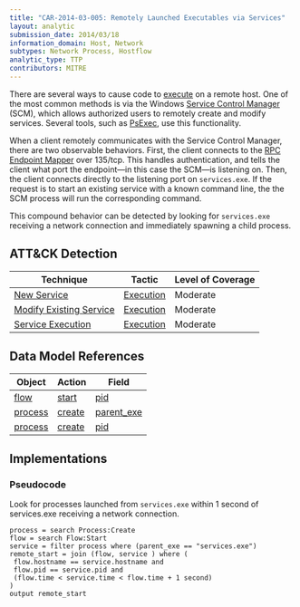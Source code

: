 ```yaml
---
title: "CAR-2014-03-005: Remotely Launched Executables via Services"
layout: analytic
submission_date: 2014/03/18
information_domain: Host, Network
subtypes: Network Process, Hostflow
analytic_type: TTP
contributors: MITRE
---
```


There are several ways to cause code to [execute](https://attack.mitre.org/tactics/TA0002) on a remote host. One of the most common methods is via the Windows [Service Control Manager](https://en.wikipedia.org/wiki/Service_Control_Manager) (SCM), which allows authorized users to remotely create and modify services. Several tools, such as [PsExec](https://attack.mitre.org/software/S0029), use this functionality. 

When a client remotely communicates with the Service Control Manager, there are two observable behaviors. First, the client connects to the [RPC Endpoint Mapper](CAR-2014-05-001) over 135/tcp. This handles authentication, and tells the client what port the endpoint—in this case the SCM—is listening on. Then, the client connects directly to the listening port on `services.exe`. If the request is to start an existing service with a known command line, the the SCM process will run the corresponding command.

This compound behavior can be detected by looking for `services.exe` receiving a network connection and immediately spawning a child process.

## ATT&CK Detection

|Technique |Tactic |Level of Coverage |
|---|---|---|
|[New Service](https://attack.mitre.org/techniques/T1050/)|[Execution](https://attack.mitre.org/tactics/TA0002/)|Moderate|
|[Modify Existing Service](https://attack.mitre.org/techniques/T1031/)|[Execution](https://attack.mitre.org/tactics/TA0002/)|Moderate|
|[Service Execution](https://attack.mitre.org/techniques/T1035/)|[Execution](https://attack.mitre.org/tactics/TA0002/)|Moderate|

## Data Model References

|Object|Action|Field|
|---|---|---|
|[flow](../data_model/flow) | [start](../data_model/flow#start) | [pid](../data_model/flow#pid) |
|[process](../data_model/process) | [create](../data_model/process#create) | [parent_exe](../data_model/process#parent_exe) |
|[process](../data_model/process) | [create](../data_model/process#create) | [pid](../data_model/process#pid) |


## Implementations

### Pseudocode

Look for processes launched from `services.exe` within 1 second of services.exe receiving a network connection.

```
process = search Process:Create
flow = search Flow:Start
service = filter process where (parent_exe == "services.exe")
remote_start = join (flow, service ) where (
 flow.hostname == service.hostname and
 flow.pid == service.pid and
 (flow.time < service.time < flow.time + 1 second)
)
output remote_start
```

